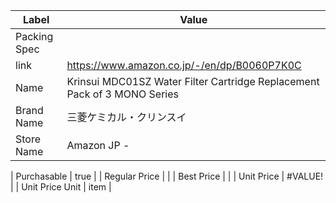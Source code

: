 | Label           | Value                                                                    |
| --------------- | ------------------------------------------------------------------------ |
| Packing Spec    |                                                                          |
| link            | https://www.amazon.co.jp/-/en/dp/B0060P7K0C                              |
| Name            | Krinsui MDC01SZ Water Filter Cartridge Replacement Pack of 3 MONO Series |
| Brand Name      | 三菱ケミカル・クリンスイ                                                             |
| Store Name      | Amazon JP -                                                              |
                                                                                              
| Purchasable     | true                                                                     |
| Regular Price   |                                                                          |
| Best Price      |                                                                          |
| Unit Price      | #VALUE!                                                                  |
| Unit Price Unit | item                                                                     |
